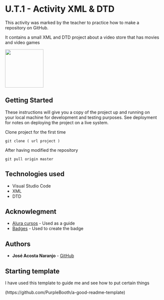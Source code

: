 <h1> U.T.1 - Activity XML & DTD </h1>

<p>This activity was marked by the teacher to practice how to make a repository on GitHub.</p>

<p>It contains a small XML and DTD project about a video store that has movies and video games</p>

<img width="125" height="125" src= "https://img.shields.io/badge/STATUS-FINISHED-red">

<h2>Getting Started</h2>

<p>These instructions will give you a copy of the project up and running on your local machine for development and testing purposes. See deployment for notes on deploying the project on a live system.</p>

<p>Clone project for the first time</p>

    git clone ( url project )

<p>After having modified the repository</p>

    git pull origin master

<h2>Technologies used</h2>
<ul>
  <li>Visual Studio Code</li>
  <li>XML</li>
  <li>DTD</li>
</ul>

<h2>Acknowlegment</h2>

- [Alura cursos](https://www.aluracursos.com/blog/como-escribir-un-readme-increible-en-tu-github#por-que-hacer-un-readme) - Used as a guide
- [Badges](https://shields.io/badges) - Used to create the badge

<h2>Authors</h2>

- **José Acosta Naranjo** - [GitHub](https://github.com/jooseacostaa)

<h2>Starting template</h2>
<p>I have used this template to guide me and see how to put certain things</p>
(https://github.com/PurpleBooth/a-good-readme-template)
